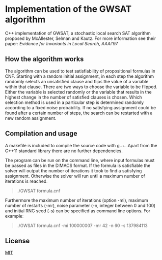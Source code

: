 # Implementation of the GWSAT algorithm

C++ implementation of GWSAT, a stochastic local search SAT algorithm proposed by McAllester, Selman and Kautz.
For more information see their paper: _Evidence for Invariants in Local Search, AAAI'97_

## How the algorithm works

The algorithm can be used to test satisfiability of propositional formulas in CNF. Starting with a random initial assignment, in each step the algorithm randomly selects an unsatisfied clause and flips the value of a variable within that clause. There are two ways to choose the variable to be flipped. Either the variable is selected randomly or the variable that results in the highest change in the number of satisfied clauses is chosen. Which selection method is used in a particular step is determined randomly according to a fixed noise probability. If no satisfying assignment could be found after a certain number of steps, the search can be restarted with a new random assignment.

## Compilation and usage

A makefile is included to compile the source code with g++. Apart from the C++11 standard library there are no further dependencies.

The program can be run on the command line, where input formulas must be passed as files in the DIMACS format. If the formula is satisfiable the solver will output the number of iterations it took to find a satisfying assignment. Otherwise the solver will run until a maximum number of iterations is reached.

> ./GWSAT formula.cnf

Furthermore the maximum number of iterations (option -mi),  maximum number of restarts (-mr), noise parameter (-n, integer between 0 and 100) and initial RNG seed (-s) can be specified as command line options. For example:

> ./GWSAT formula.cnf -mi 100000007 -mr 42 -n 60 -s 137984113

## License  

[MIT](LICENSE)
